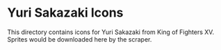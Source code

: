 # Yuri Sakazaki Icons

This directory contains icons for Yuri Sakazaki from King of Fighters XV.
Sprites would be downloaded here by the scraper.
